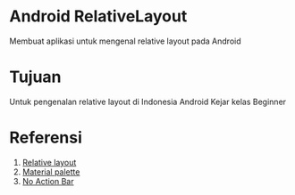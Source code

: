 # Android RelativeLayout
Membuat aplikasi untuk mengenal relative layout pada Android

# Tujuan
Untuk pengenalan relative layout di Indonesia Android Kejar kelas Beginner

# Referensi
1. [Relative layout](https://developer.android.com/reference/android/widget/RelativeLayout.LayoutParams.html)
2. [Material palette](https://www.materialpalette.com/)
3. [No Action Bar](https://plus.google.com/+AndroidDevelopers/posts/VVpjo7KDx4H)